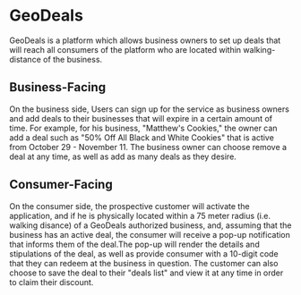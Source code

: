 # GeoDeals

GeoDeals is a platform which allows business owners to set up deals that will reach all consumers of the platform who are located within walking-distance of the business.

## Business-Facing

On the business side, Users can sign up for the service as business owners and add deals to their businesses that will expire in a certain amount of time. For example, for his business, "Matthew's Cookies," the owner can add a deal such as "50% Off All Black and White Cookies" that is active from October 29 - November 11. The business owner can choose remove a deal at any time, as well as add as many deals as they desire.

## Consumer-Facing

On the consumer side, the prospective customer will activate the application, and if he is physically located within a 75 meter radius (i.e. walking disance) of a GeoDeals authorized business, and, assuming that the business has an active deal, the consumer will receive a pop-up notification that informs them of the deal.The pop-up will render the details and stipulations of the deal, as well as provide consumer with a 10-digit code that they can redeem at the business in question. The customer can also choose to save the deal to their "deals list" and view it at any time in order to claim their discount.

